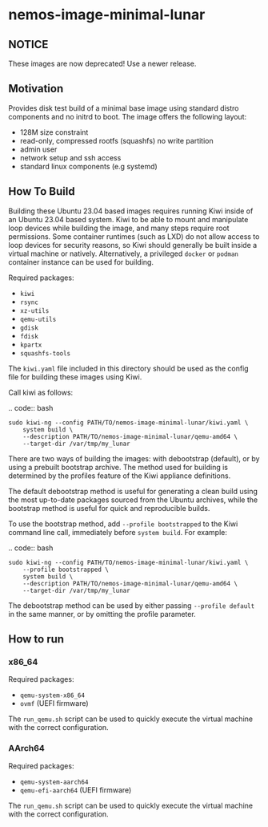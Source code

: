 # nemos-image-minimal-lunar

## NOTICE

These images are now deprecated! Use a newer release.

## Motivation

Provides disk test build of a minimal base image using standard
distro components and no initrd to boot. The image offers the
following layout:

* 128M size constraint
* read-only, compressed rootfs (squashfs) no write partition
* admin user
* network setup and ssh access
* standard linux components (e.g systemd)

## How To Build

Building these Ubuntu 23.04 based images requires running Kiwi inside of an
Ubuntu 23.04 based system. Kiwi to be able to mount and manipulate loop devices
while building the image, and many steps require root permissions. Some
container runtimes (such as LXD) do not allow access to loop devices for
security reasons, so Kiwi should generally be built inside a virtual machine or
natively. Alternatively, a privileged `docker` or `podman` container instance
can be used for building.

Required packages:

* `kiwi`
* `rsync`
* `xz-utils`
* `qemu-utils`
* `gdisk`
* `fdisk`
* `kpartx`
* `squashfs-tools`

The `kiwi.yaml` file included in this directory should be used as the config
file for building these images using Kiwi.

Call kiwi as follows:

.. code:: bash

    sudo kiwi-ng --config PATH/TO/nemos-image-minimal-lunar/kiwi.yaml \
        system build \
        --description PATH/TO/nemos-image-minimal-lunar/qemu-amd64 \
        --target-dir /var/tmp/my_lunar

There are two ways of building the images: with debootstrap (default), or by
using a prebuilt bootstrap archive. The method used for building is determined
by the profiles feature of the Kiwi appliance definitions.

The default debootstrap method is useful for generating a clean build using
the most up-to-date packages sourced from the Ubuntu archives, while the
bootstrap method is useful for quick and reproducible builds.

To use the bootstrap method, add `--profile bootstrapped` to the Kiwi command
line call, immediately before `system build`. For example:

.. code:: bash

    sudo kiwi-ng --config PATH/TO/nemos-image-minimal-lunar/kiwi.yaml \
        --profile bootstrapped \
        system build \
        --description PATH/TO/nemos-image-minimal-lunar/qemu-amd64 \
        --target-dir /var/tmp/my_lunar

The debootstrap method can be used by either passing `--profile default` in the
same manner, or by omitting the profile parameter.

## How to run

### x86_64

Required packages:

* `qemu-system-x86_64`
* `ovmf` (UEFI firmware)

The `run_qemu.sh` script can be used to quickly execute the virtual machine with
the correct configuration.

### AArch64

Required packages:

* `qemu-system-aarch64`
* `qemu-efi-aarch64` (UEFI firmware)

The `run_qemu.sh` script can be used to quickly execute the virtual machine
with the correct configuration.

